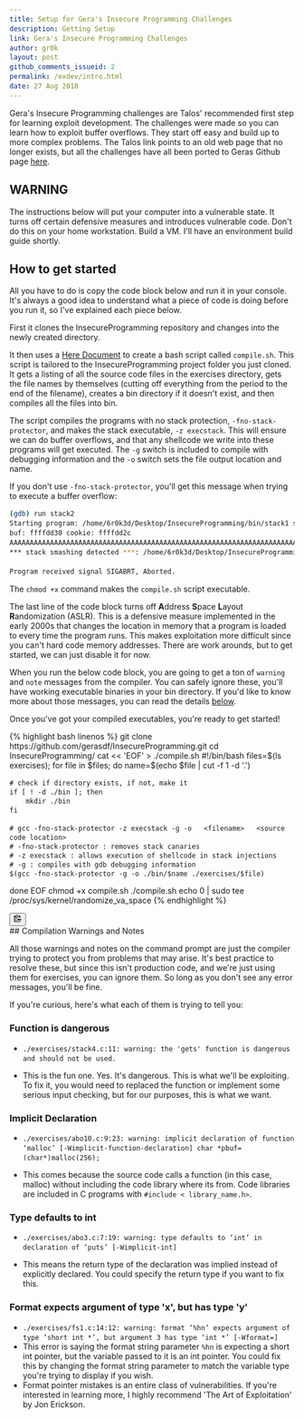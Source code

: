 ```yaml
---
title: Setup for Gera's Insecure Programming Challenges
description: Getting Setup
link: Gera's Insecure Programming Challenges
author: gr0k
layout: post
github_comments_issueid: 2
permalink: /exdev/intro.html
date: 27 Aug 2018
---
```

Gera's Insecure Programming challenges are Talos' recommended first step for learning exploit development. The challenges were made so you can learn how to exploit buffer overflows. They start off easy and build up to more complex problems. The Talos link points to an old web page that no longer exists, but all the challenges have all been ported to Geras Github page [here](https://github.com/gerasdf/InsecureProgramming).

## WARNING

The instructions below will put your computer into a vulnerable state. It turns off certain defensive measures and introduces vulnerable code. Don't do this on your home workstation. Build a VM. I'll have an environment build guide shortly.

## How to get started

All you have to do is copy the code block below and run it in your console. It's always a good idea to understand what a piece of code is doing before you run it, so I've explained each piece below.

First it clones the InsecureProgramming repository and changes into the newly created directory.

It then uses a [Here Document](http://tldp.org/LDP/abs/html/here-docs.html) to create a bash script called `compile.sh`. This script is tailored to the InsecureProgramming project folder you just cloned. It gets a listing of all the source code files in the exercises directory, gets the file names by themselves (cutting off everything from the period to the end of the filename), creates a bin directory if it doesn't exist, and then compiles all the files into bin.

The script compiles the programs with no stack protection, `-fno-stack-protector`, and makes the stack executable, `-z execstack`. This will ensure we can do buffer overflows, and that any shellcode we write into these programs will get executed. The `-g` switch  is included to compile with debugging information and the `-o` switch sets the file output location and name.

If you don't use `-fno-stack-protector`, you'll get this message when trying to execute a buffer overflow:

```bash
(gdb) run stack2
Starting program: /home/6r0k3d/Desktop/InsecureProgramming/bin/stack1 stack2
buf: ffffdd30 cookie: ffffdd2c
AAAAAAAAAAAAAAAAAAAAAAAAAAAAAAAAAAAAAAAAAAAAAAAAAAAAAAAAAAAAAAAAAAAAAAAAAAAAAAAAAAAAAAAAAAAAAAAAAAAAAAAAA
*** stack smashing detected ***: /home/6r0k3d/Desktop/InsecureProgramming/bin/stack1 terminated

Program received signal SIGABRT, Aborted.
```

The `chmod +x` command makes the `compile.sh` script executable.

The last line of the code block turns off **A**ddress **S**pace **L**ayout **R**andomization (ASLR). This is a defensive measure implemented in the early 2000s that changes the location in memory that a program is loaded to every time the program runs. This makes exploitation more difficult since you can't hard code memory addresses. There are work arounds, but to get started, we can just disable it for now.

When you run the below code block, you are going to get a ton of `warning` and `note` messages from the compiler. You can safely ignore these, you'll have working executable binaries in your bin directory. If you'd like to know more about those messages, you can read the details [below](#compilation-warnings-and-notes).

Once you've got your compiled executables, you're ready to get started!

<div class="code-container">
{% highlight bash linenos %}
git clone https://github.com/gerasdf/InsecureProgramming.git
cd InsecureProgramming/
cat << 'EOF' > ./compile.sh
#!/bin/bash
files=$(ls exercises);
for file in $files; do
    name=$(echo $file | cut -f 1 -d '.')

    # check if directory exists, if not, make it
    if [ ! -d ./bin ]; then
        mkdir ./bin
    fi

    # gcc -fno-stack-protector -z execstack -g -o   <filename>   <source code location>
    # -fno-stack-protector : removes stack canaries
    # -z execstack : allows execution of shellcode in stack injections
    # -g : compiles with gdb debugging information
    $(gcc -fno-stack-protector -g -o ./bin/$name ./exercises/$file)
done
EOF
chmod +x compile.sh
./compile.sh
echo 0 | sudo tee /proc/sys/kernel/randomize_va_space
{% endhighlight %}

<button class="cbtn" data-clipboard-target=".code">
    <img src="/assets/images/clippy.svg" alt="Copy to clipboard" width="13">
</button>

</div>
## Compilation Warnings and Notes

All those warnings and notes on the command prompt are just the compiler trying to protect you from problems that may arise. It's best practice to resolve these, but since this isn't production code, and we're just using them for exercises, you can ignore them. So long as you don't see any error messages, you'll be fine.

If you're curious, here's what each of them is trying to tell you:

### Function is dangerous

- `./exercises/stack4.c:11: warning: the 'gets' function is dangerous and should not be used.`

- This is the fun one. Yes. It's dangerous. This is what we'll be exploiting. To fix it, you would need to replaced the function or implement some serious input checking, but for our purposes, this is what we want.



### Implicit Declaration

- `./exercises/abo10.c:9:23: warning: implicit declaration of function ‘malloc’ [-Wimplicit-function-declaration] char *pbuf=(char*)malloc(256);`

- This comes because the source code calls a function (in this case, malloc) without including the code library where its from. Code libraries are included in C programs with `#include < library_name.h>`.



### Type defaults to int

- `./exercises/abo3.c:7:19: warning: type defaults to ‘int’ in declaration of ‘puts’ [-Wimplicit-int]`

- This means the return type of the declaration was implied instead of explicitly declared.  You could specify the return type if you want to fix this.



### Format <format string parameter> expects argument of type 'x', but has type 'y'

- `./exercises/fs1.c:14:12: warning: format ‘%hn’ expects argument of type ‘short int *’, but argument 3 has type ‘int *’ [-Wformat=]`
- This error is saying the format string parameter `%hn`  is expecting a short int pointer, but the variable passed to it is an int pointer. You could fix this by changing the format string parameter to match the variable type you're trying to display if you wish.
- Format pointer mistakes is an entire class of vulnerabilities. If you're interested in learning more, I highly recommend 'The Art of Exploitation' by Jon Erickson.
